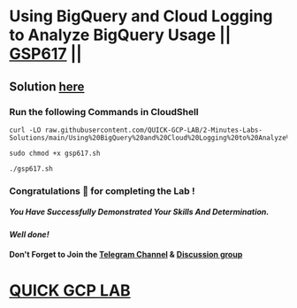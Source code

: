 # Using BigQuery and Cloud Logging to Analyze BigQuery Usage || [GSP617](https://www.cloudskillsboost.google/focuses/6100?parent=catalog) ||

## Solution [here]()

### Run the following Commands in CloudShell

```
curl -LO raw.githubusercontent.com/QUICK-GCP-LAB/2-Minutes-Labs-Solutions/main/Using%20BigQuery%20and%20Cloud%20Logging%20to%20Analyze%20BigQuery%20Usage/gsp617.sh

sudo chmod +x gsp617.sh

./gsp617.sh
```

### Congratulations 🎉 for completing the Lab !

##### *You Have Successfully Demonstrated Your Skills And Determination.*

#### *Well done!*

#### Don't Forget to Join the [Telegram Channel](https://t.me/quickgcplab) & [Discussion group](https://t.me/quickgcplabchats)

# [QUICK GCP LAB](https://www.youtube.com/@quickgcplab)

